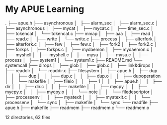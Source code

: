 # My APUE Learning  

.
├── apue.h
├── asynchronous
│   ├── alarm_sec
│   ├── alarm_sec.c
│   ├── asynchronous
│   ├── mycat
│   ├── mycat.c
│   ├── time_sec.c
│   ├── tokencat
│   └── tokencat.c
├── mmap
│   ├── aaa
│   ├── read
│   ├── read.c
│   ├── write
│   └── write.c
├── process
│   ├── alterfork
│   ├── alterfork.c
│   ├── few
│   ├── few.c
│   ├── fork2
│   ├── fork2.c
│   ├── forkps
│   ├── forkps.c
│   ├── mydaemon
│   ├── mydaemon.c
│   ├── myshell
│   ├── myshell.c
│   ├── mysu
│   ├── mysu.c
│   ├── process
│   ├── system1
│   └── system1.c
├── README.md
└── systemcall
    ├── dirops
    │   ├── glob
    │   ├── glob.c
    │   ├── link&dirops
    │   ├── readdir
    │   └── readdir.c
    ├── filesystem
    │   ├── apue.h
    │   ├── dup
    │   │   ├── dup
    │   │   ├── dup.c
    │   │   ├── dup.o
    │   │   ├── dupoperation
    │   │   └── makefile
    │   ├── fileio
    │   │   ├── 1
    │   │   ├── apue.h
    │   │   ├── dir
    │   │   ├── dir.c
    │   │   ├── makefile
    │   │   ├── mycpy
    │   │   ├── mycpy.c
    │   │   ├── mycpy.o
    │   │   └── note
    │   │       └── filedescriptor
    │   ├── processenv
    │   │   ├── myatexit
    │   │   ├── myatexit.c
    │   │   └── processenv
    │   └── sync
    │       ├── makefile
    │       └── sync
    └── readfile
        ├── apue.h
        ├── makefile
        ├── readmem
        ├── readmem.c
        └── readmem.o

12 directories, 62 files
